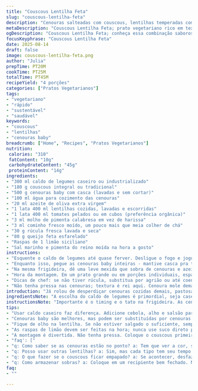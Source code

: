 ```yaml
---
title: "Couscous Lentilha Feta"
slug: "couscous-lentilha-feta"
description: "Cenouras salteadas com couscous, lentilhas temperadas com especiarias, cubinhos de queijo feta e um toque cítrico. Troquei carretas comuns por cenouras baby com casca para mais textura, troquei harissa por molho de pimenta calabresa artesanal que tenho aqui. O uso do caldo de legumes caseiro substitui aqueles cubinhos industrializados, realça todo o sabor. Técnica de cozimento das cenouras no vapor na panela tampa bem apertada conserva crocância e cor. A combinação de lentilhas com tomates e cominho cria uma camada de sabor quase terrosa, equilibrada pelo frescor da rúcula e zests de limão. Prato vegetariano simples e rico em texturas, cores e aromas."
metaDescription: "Couscous Lentilha Feta; prato vegetariano rico em texturas e sabores, com cenouras crocantes e um toque cítrico de limão siciliano"
ogDescription: "Couscous Lentilha Feta; conheça essa combinação saborosa e nutritiva, ideal para quem busca uma refeição leve e colorida na dieta"
focusKeyphrase: "Couscous Lentilha Feta"
date: 2025-08-14
draft: false
image: couscous-lentilha-feta.png
author: "Julia"
prepTime: PT20M
cookTime: PT25M
totalTime: PT45M
recipeYield: "4 porções"
categories: ["Pratos Vegetarianos"]
tags:
- "vegetariano"
- "rápido"
- "sustentável"
- "saudável"
keywords:
- "couscous"
- "lentilhas"
- "cenouras baby"
breadcrumb: ["Home", "Recipes", "Pratos Vegetarianos"]
nutrition: 
 calories: "310"
 fatContent: "10g"
 carbohydrateContent: "45g"
 proteinContent: "14g"
ingredients:
- "300 ml caldo de legumes caseiro ou industrializado"
- "180 g couscous integral ou tradicional"
- "500 g cenouras baby com casca (lavadas e sem cortar)"
- "100 ml água para cozimento das cenouras"
- "20 ml azeite de oliva extra virgem"
- "1 lata 400 ml lentilhas cozidas, lavadas e escorridas"
- "1 lata 400 ml tomates pelados ou em cubos (preferência orgânica)"
- "3 ml molho de pimenta calabresa em vez de harissa"
- "3 ml cominho fresco moído, um pouco mais que meia colher de chá"
- "30 g rúcula fresca lavada e seca"
- "80 g queijo feta esfarelado"
- "Raspas de 1 limão siciliano"
- "Sal marinho e pimenta do reino moída na hora a gosto"
instructions:
- "Esquente o caldo de legumes até quase ferver. Desligue o fogo e jogue o couscous em cima, cubra com tampa ou prato pesado. Deixe absorver líquido por cerca de 7 minutos; couscous integral pode demorar um pouco mais. Solte os grãos com um garfo, tempere com sal e pimenta - cuidado pra não exagerar, o queijo e as lentilhas já dão salgado."
- "Enquanto isso, pegue as cenouras baby inteiras - mantive casca pra textura, tire só as pontas com a faca. Numa frigideira grande, quente, coloque azeite, água e as cenouras. Tampe bem e deixe cozinhar, controlando a cor. A ideia é ficar macia, mas mantendo firmeza e um leve dourado nas pontas. Mexa só uma vez ou duas pra não amassar. Deve levar uns 7 a 9 minutos; o som do chiado na frigideira muda quando estão quase prontas, fica menos água e mais estalo das cenouras."
- "Na mesma frigideira, dê uma leve mexida que sobra de cenouras e azeite. Junte as lentilhas drenadas, os tomates, cominho e pimenta calabresa. Misture e deixe cozinhar em fogo baixo por uns 5 minutos. Isso reduz um pouco o líquido e ajuda os temperos a se incorporarem - não deixe secar demais, tem que ficar um molho leve, com pedaços ainda suculentos."
- "Hora da montagem. Em um prato grande ou em porções individuais, espalhe o couscous solto. Por cima, distribua as lentilhas com tomate e depois as cenouras douradas e ainda quente. Finalize com as folhas frescas de rúcula, o feta esfarelado e as raspas de limão espalhadas. A acidez do limão lembra nossa combinação caseira de limão com pimenta, dá aquele frescor gostoso no meio do prato."
- "Dicas de chef: se não tiver rúcula, substitua por agrião ou até coentro fresco que dá outro toque. O molho calabresa pode ser trocado por páprica defumada para um cheiro diferente. Se o caldo estiver só industrializado, adicione cebola e alho picados na água do cozimento das cenouras pra intensificar aroma. Sempre prove tudo antes de montar, ajuste sal e pimenta conforme queijos e sal das lentilhas - tem variações nos enlatados."
- "Não tenha pressa nas cenouras; textura é rei aqui. Cenoura mole demais deixa o prato triste, por isso vigie as mudanças visuais, a cor da casca e o som da frigideira. Finalizar com ingredientas frescos e cítricos evita prato pesado e dá um ar moderno num clássico simples."
introduction: "Já rolou de desperdiçar cenouras cozidas demais, pastosas e sem graça. O segredo aqui é cozinhar no ponto onde mantém ainda a estrutura, com uma casca quase caramelizada. Aí soma um couscous soltinho que absorve bem o caldo de legumes, com lentilhas que dão aquele peso nutricional sem deixar pesado. A pitada de pimenta calabresa artesanal que preparo em casa dá fumacinha e calor na medida, diferente da harissa tradicional. Rúcula garante frescor e o queijo feta, aquele salgado característico que casa com tudo. Vi que usar caldo caseiro faz uma diferença imensa nesse prato porque nunca fica com gosto de industrializado. Você não precisa de mil ingredientes nem fazer muita coisa pra ir além no sabor."
ingredientsNote: "A escolha do caldo de legumes é primordial, seja caseiro com cebola, alho, cenoura e salsão, ou de saquinho bons. O couscous integral demora mais que o branco comum e agrega um sabor mais terroso, vale experimentar. Cenouras baby com casca conferem textura além do sabor mais doce natural. Troca a harissa por outras pimentas em pasta se não achar fácil, o molho de pimenta calabresa caseiro ou até um molho de pimenta comum substituem bem. Tomates em cubos frescos funcionam, mas espero você sempre cozinhar um pouco para intensificar. Os verdes podem variar de rúcula para agrião ou até cheiro verde picado, só cuidado pra não perder o frescor a perder."
instructionsNote: "Importante é o timing e o tato na frigideira. As cenouras devem chiar, não ferver. Se água acabar rápido, cheque textura e acrescente aos poucos para não ressecar. Na etapa do cozimento das lentilhas com tomate e especiarias, mexa suavemente para não desmanchar as lentilhas, deixe o molho encorpar de leve. Sempre prove o sal e a pimenta em toda montagem, lembrando que queijo feta é bastante salgado. O zesto de limão no final é para despertar o prato, usar somente o zeste não o suco para não amolecer os ingredientes. A montagem pode ser feita no prato grande ou porções individuais, depende da ocasião."
tips:
- "Usar caldo caseiro faz diferença. Adicione cebola, alho e salsão para um aroma intenso. Se usar de pacotinho, não esqueça de incluir temperos; eles elevam o sabor. Eu sempre deixo o caldo aquecer antes, assim o couscous absorve na medida. Uma colher de sopa de vinagre pode realçar ainda mais o sabor do caldo; experimenta."
- "Cenouras baby são melhores, mas podem ser substituídas por cenouras cortadas em palitos. Vigie o tempo de cocção, um micro mais e fica mole demais. O trunfo é o dourado, fica melhor visualmente e de sabor. Se achar que já estão murchas, tenha água na mão e vá adicionando aos poucos; não deixe ressecar."
- "Fique de olho na lentilha. Se não estiver salgado o suficiente, sempre ajuste com sal marinho. Lembre-se do queijo feta; ele é salgado e intenso. Tomates pelados sempre são mais fáceis. Se estiver usando frescos, cozinhe por mais tempo. Isso ajuda a realçar o doce natural e a acidez deles também."
- "As raspas de limão devem ser feitas na hora; nunca use suco direto por conta da textura que o prato precisa manter. Faz uma diferença absurda; traz frescor sem deixar o prato pesado. Troca a rúcula por agrião ou até coentro, isso dá um frescor novo ao prato. Fica diferente e delicioso."
- "A montagem é divertida. Não tenha pressa. Coloque o couscous primeiro e depois as camadas dos outros ingredientes. Se tudo estiver quente, o prato final é mais agradável. Um toque final de azeite sobre o feta esfarelado realça todos os sabores; sempre uso. Fica sensacional."
- "faq': ["
- "q: Como saber se as cenouras estão no ponto? a: Tem que ver a cor, se começando a dourar; sentir no cheiro também. Se começam a estalar na frigideira, é sinal. Mas, se estouram no meio, já era. Tem que monitorar bem, trocar a água se necessário."
- "q: Posso usar outras lentilhas? a: Sim, mas cada tipo tem seu tempo de cozimento. A lentilha verde, por exemplo, cozinha mais rápido que a marrom. O truque é sempre experimentar na hora."
- "q: O que fazer se o couscous ficar empapado? a: Se acontecer, desfaz bem com garfo e adiciona um pouco de azeite. Se viu que não tem jeito, pode transformar em um bolinho ou até salada. Criatividade lá no alto."
- "q: Como armazenar sobras? a: Coloque em um recipiente bem fechado. Na geladeira, dura cerca de três dias. Se quiser congelar, mas não deixe mais de um mês. Reaqueça em fogo baixo, vai ficar quase como novo."
faq:
- ""

---
```

